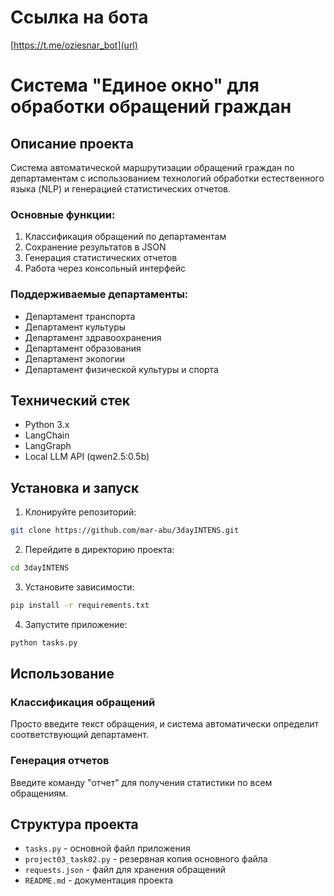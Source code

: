 # Ссылка на бота
[https://t.me/oziesnar_bot](url)


# Система "Единое окно" для обработки обращений граждан

## Описание проекта
Система автоматической маршрутизации обращений граждан по департаментам с использованием технологий обработки естественного языка (NLP) и генерацией статистических отчетов.

### Основные функции:
1. Классификация обращений по департаментам
2. Сохранение результатов в JSON
3. Генерация статистических отчетов
4. Работа через консольный интерфейс

### Поддерживаемые департаменты:
- Департамент транспорта
- Департамент культуры
- Департамент здравоохранения
- Департамент образования
- Департамент экологии
- Департамент физической культуры и спорта

## Технический стек
- Python 3.x
- LangChain
- LangGraph
- Local LLM API (qwen2.5:0.5b)

## Установка и запуск

1. Клонируйте репозиторий:
```bash
git clone https://github.com/mar-abu/3dayINTENS.git
```

2. Перейдите в директорию проекта:
```bash
cd 3dayINTENS
```

3. Установите зависимости:
```bash
pip install -r requirements.txt
```

4. Запустите приложение:
```bash
python tasks.py
```

## Использование

### Классификация обращений
Просто введите текст обращения, и система автоматически определит соответствующий департамент.

### Генерация отчетов
Введите команду "отчет" для получения статистики по всем обращениям.

## Структура проекта
- `tasks.py` - основной файл приложения
- `project03_task02.py` - резервная копия основного файла
- `requests.json` - файл для хранения обращений
- `README.md` - документация проекта
